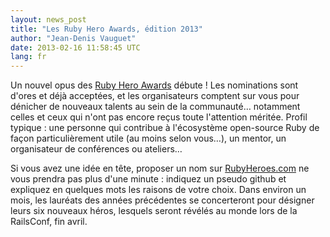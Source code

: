 ```yaml
---
layout: news_post
title: "Les Ruby Hero Awards, édition 2013"
author: "Jean-Denis Vauguet"
date: 2013-02-16 11:58:45 UTC
lang: fr
---
```


Un nouvel opus des [Ruby Hero Awards][1] débute ! Les nominations sont
d\'ores et déjà acceptées, et les organisateurs comptent sur vous pour
dénicher de nouveaux talents au sein de la communauté… notamment celles
et ceux qui n\'ont pas encore reçus toute l\'attention méritée. Profil
typique : une personne qui contribue à l\'écosystème open-source Ruby de
façon particulièrement utile (au moins selon vous…), un mentor, un
organisateur de conférences ou ateliers…

Si vous avez une idée en tête, proposer un nom sur [RubyHeroes.com][1]
ne vous prendra pas plus d\'une minute : indiquez un pseudo github et
expliquez en quelques mots les raisons de votre choix. Dans environ un
mois, les lauréats des années précédentes se concerteront pour désigner
leurs six nouveaux héros, lesquels seront révélés au monde lors de la
RailsConf, fin avril.



[1]: http://rubyheroes.com
